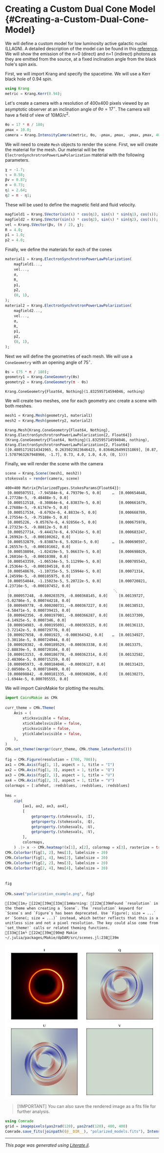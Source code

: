 


# Creating a Custom Dual Cone Model {#Creating-a-Custom-Dual-Cone-Model}

We will define a custom model for low luminosity active galactic nuclei (LLAGN). A detailed description of the model can be found in this [reference](https://doi.org/10.48550/arXiv.2405.04749). We will show the emission of the n=0 (direct) and n=1 (indirect) photons as they are emitted from the source, at a fixed inclination angle from the black hole&#39;s spin axis.

First, we will import Krang and specify the spacetime. We will use a Kerr black hole of 0.94 spin.

```julia
using Krang
metric = Krang.Kerr(0.94);
```


Let&#39;s create a camera with a resolution of 400x400 pixels viewed by an asymptotic observer at an inclination angle of $θo=17^\circ$. The camera will have a field of view of $10 MG/c^2$.

```julia
θo = 17 * π / 180;
ρmax = 10.0;
camera = Krang.IntensityCamera(metric, θo, -ρmax, ρmax, -ρmax, ρmax, 400);
```


We will need to create `Mesh` objects to render the scene. First, we will create the material for the mesh. Our material will be the `ElectronSynchrotronPowerLawPolarization` material with the following parameters.

```julia
χ = -1.7;
ι = 0.58;
βv = 0.87;
σ = 0.73;
η1 = 2.64;
η2 = π - η1;
```


These will be used to define the magnetic field and fluid velocity.

```julia
magfield1 = Krang.SVector(sin(ι) * cos(η1), sin(ι) * sin(η1), cos(ι));
magfield2 = Krang.SVector(sin(ι) * cos(η2), sin(ι) * sin(η2), cos(ι));
vel = Krang.SVector(βv, (π / 2), χ);
R = 4.0;
p1 = 1.0;
p2 = 4.0;
```


Finally, we define the materials for each of the cones

```julia
material1 = Krang.ElectronSynchrotronPowerLawPolarization(
    magfield1...,
    vel...,
    σ,
    R,
    p1,
    p2,
    (0, 1),
);
material2 = Krang.ElectronSynchrotronPowerLawPolarization(
    magfield2...,
    vel...,
    σ,
    R,
    p1,
    p2,
    (0, 1),
);
```


Next we will define the geometries of each mesh. We will use a `ConeGeometry` with an opening angle of $75^\circ$.

```julia
θs = (75 * π / 180);
geometry1 = Krang.ConeGeometry(θs)
geometry2 = Krang.ConeGeometry(π - θs)
```


```ansi
Krang.ConeGeometry{Float64, Nothing}(1.832595714594046, nothing)
```


We will create two meshes, one for each geometry anc create a scene with both meshes.

```julia
mesh1 = Krang.Mesh(geometry1, material1)
mesh2 = Krang.Mesh(geometry2, material2)
```


```ansi
Krang.Mesh{Krang.ConeGeometry{Float64, Nothing}, Krang.ElectronSynchrotronPowerLawPolarization{2, Float64}}(Krang.ConeGeometry{Float64, Nothing}(1.832595714594046, nothing), Krang.ElectronSynchrotronPowerLawPolarization{2, Float64}([0.48051719214341965, 0.2635023023646423, 0.8364626499151869], [0.87, 1.5707963267948966, -1.7], 0.73, 4.0, 1.0, 4.0, (0, 1)))
```


Finally, we will render the scene with the camera

```julia
scene = Krang.Scene((mesh1, mesh2))
stokesvals = render(camera, scene)
```


```ansi
400×400 Matrix{PolarizedTypes.StokesParams{Float64}}:
 [0.000507551, -7.94584e-6, 4.79379e-5, 0.0]     …  [0.000654648, 4.27728e-5, -9.48488e-5, 0.0]
 [0.000512518, -8.30864e-6, 4.83837e-5, 0.0]        [0.000661679, 4.27688e-5, -9.61747e-5, 0.0]
 [0.000517534, -8.6792e-6, 4.8833e-5, 0.0]          [0.000668789, 4.27554e-5, -9.75188e-5, 0.0]
 [0.0005226, -9.05767e-6, 4.92856e-5, 0.0]          [0.000675978, 4.27323e-5, -9.88812e-5, 0.0]
 [0.000527714, -9.44417e-6, 4.97416e-5, 0.0]        [0.000683247, 4.26992e-5, -0.000100262, 0.0]
 [0.000532879, -9.83887e-6, 5.0201e-5, 0.0]      …  [0.000690597, 4.26557e-5, -0.000101662, 0.0]
 [0.000538094, -1.02419e-5, 5.06637e-5, 0.0]        [0.000698029, 4.26016e-5, -0.00010308, 0.0]
 [0.000543359, -1.06534e-5, 5.11299e-5, 0.0]        [0.000705543, 4.25364e-5, -0.000104518, 0.0]
 [0.000548676, -1.10735e-5, 5.15994e-5, 0.0]        [0.00071314, 4.24599e-5, -0.000105975, 0.0]
 [0.000554044, -1.15023e-5, 5.20722e-5, 0.0]        [0.000720821, 4.23716e-5, -0.000107452, 0.0]
 ⋮                                               ⋱  
 [0.000957248, -0.000203579, -0.000368145, 0.0]     [0.00139727, -5.02786e-5, 0.000744218, 0.0]
 [0.000949778, -0.000200731, -0.000367227, 0.0]     [0.00138513, -4.58471e-5, 0.000739415, 0.0]
 [0.000942356, -0.000197901, -0.000366287, 0.0]     [0.00137309, -4.14925e-5, 0.0007346, 0.0]
 [0.000934983, -0.000195091, -0.000365325, 0.0]     [0.00136113, -3.72142e-5, 0.000729776, 0.0]
 [0.000927658, -0.0001923, -0.000364342, 0.0]    …  [0.00134927, -3.30116e-5, 0.000724944, 0.0]
 [0.000920382, -0.000189529, -0.000363338, 0.0]     [0.0013375, -2.88839e-5, 0.000720104, 0.0]
 [0.000913153, -0.000186778, -0.000362314, 0.0]     [0.00132582, -2.48306e-5, 0.000715259, 0.0]
 [0.000905973, -0.000184046, -0.00036127, 0.0]      [0.00131423, -2.08508e-5, 0.000710409, 0.0]
 [0.000898842, -0.000181335, -0.000360206, 0.0]     [0.00130273, -1.6944e-5, 0.000705555, 0.0]
```


We will import CairoMakie for plotting the results.

```julia
import CairoMakie as CMk

curr_theme = CMk.Theme(
    Axis = (
        xticksvisible = false,
        xticklabelsvisible = false,
        yticksvisible = false,
        yticklabelsvisible = false,
    ),
)
CMk.set_theme!(merge!(curr_theme, CMk.theme_latexfonts()))

fig = CMk.Figure(resolution = (700, 700));
ax1 = CMk.Axis(fig[1, 1], aspect = 1, title = "I")
ax2 = CMk.Axis(fig[1, 3], aspect = 1, title = "Q")
ax3 = CMk.Axis(fig[2, 1], aspect = 1, title = "U")
ax4 = CMk.Axis(fig[2, 3], aspect = 1, title = "V")
colormaps = [:afmhot, :redsblues, :redsblues, :redsblues]

hms =
    zip(
        [ax1, ax2, ax3, ax4],
        [
            getproperty.(stokesvals, :I),
            getproperty.(stokesvals, :Q),
            getproperty.(stokesvals, :U),
            getproperty.(stokesvals, :V),
        ],
        colormaps,
    ) .|> x -> CMk.heatmap!(x[1], x[2], colormap = x[3], rasterize = true)
CMk.Colorbar(fig[1, 2], hms[1], labelsize = 20)
CMk.Colorbar(fig[1, 4], hms[2], labelsize = 20)
CMk.Colorbar(fig[2, 2], hms[3], labelsize = 20)
CMk.Colorbar(fig[2, 4], hms[4], labelsize = 20)


fig

CMk.save("polarization_example.png", fig)
```


```ansi
[33m[1m┌ [22m[39m[33m[1mWarning: [22m[39mFound `resolution` in the theme when creating a `Scene`. The `resolution` keyword for `Scene`s and `Figure`s has been deprecated. Use `Figure(; size = ...` or `Scene(; size = ...)` instead, which better reflects that this is a unitless size and not a pixel resolution. The key could also come from `set_theme!` calls or related theming functions.
[33m[1m└ [22m[39m[90m@ Makie ~/.julia/packages/Makie/dpDAM/src/scenes.jl:238[39m
```



![](polarization_example.png)

> 
> [!IMPORTANT] You can also save the rendered image as a fits file for further analysis.
> 


```julia
using Comrade
grid = imagepixels(μas2rad(120), μas2rad(120), 400, 400)
Comrade.save_fits(joinpath((@__DIR__), "polarized_models.fits"), IntensityMap(stokesvals,grid))
```



---


_This page was generated using [Literate.jl](https://github.com/fredrikekre/Literate.jl)._
